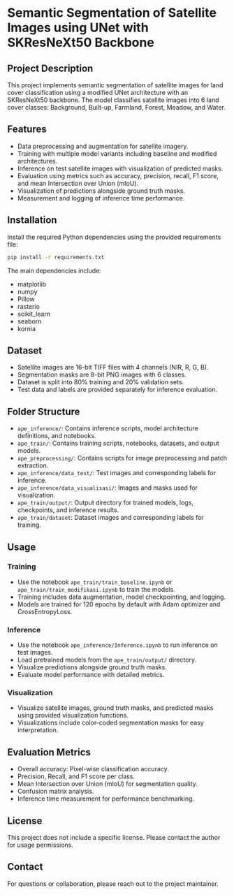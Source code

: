 # Semantic Segmentation of Satellite Images using UNet with SKResNeXt50 Backbone

## Project Description
This project implements semantic segmentation of satellite images for land cover classification using a modified UNet architecture with an SKResNeXt50 backbone. The model classifies satellite images into 6 land cover classes: Background, Built-up, Farmland, Forest, Meadow, and Water.

## Features
- Data preprocessing and augmentation for satellite imagery.
- Training with multiple model variants including baseline and modified architectures.
- Inference on test satellite images with visualization of predicted masks.
- Evaluation using metrics such as accuracy, precision, recall, F1 score, and mean Intersection over Union (mIoU).
- Visualization of predictions alongside ground truth masks.
- Measurement and logging of inference time performance.

## Installation
Install the required Python dependencies using the provided requirements file:

```bash
pip install -r requirements.txt
```

The main dependencies include:
- matplotlib
- numpy
- Pillow
- rasterio
- scikit_learn
- seaborn
- kornia

## Dataset
- Satellite images are 16-bit TIFF files with 4 channels (NIR, R, G, B).
- Segmentation masks are 8-bit PNG images with 6 classes.
- Dataset is split into 80% training and 20% validation sets.
- Test data and labels are provided separately for inference evaluation.

## Folder Structure
- `ape_inference/`: Contains inference scripts, model architecture definitions, and notebooks.
- `ape_train/`: Contains training scripts, notebooks, datasets, and output models.
- `ape_preprocessing/`: Contains scripts for image preprocessing and patch extraction.
- `ape_inference/data_test/`: Test images and corresponding labels for inference.
- `ape_inference/data_visualisasi/`: Images and masks used for visualization.
- `ape_train/output/`: Output directory for trained models, logs, checkpoints, and inference results.
- `ape_train/dataset`: Dataset images and corresponding labels for training. 

## Usage

### Training
- Use the notebook `ape_train/train_baseline.ipynb` or `ape_train/train_modifikasi.ipynb` to train the models.
- Training includes data augmentation, model checkpointing, and logging.
- Models are trained for 120 epochs by default with Adam optimizer and CrossEntropyLoss.

### Inference
- Use the notebook `ape_inference/Inference.ipynb` to run inference on test images.
- Load pretrained models from the `ape_train/output/` directory.
- Visualize predictions alongside ground truth masks.
- Evaluate model performance with detailed metrics.

### Visualization
- Visualize satellite images, ground truth masks, and predicted masks using provided visualization functions.
- Visualizations include color-coded segmentation masks for easy interpretation.

## Evaluation Metrics
- Overall accuracy: Pixel-wise classification accuracy.
- Precision, Recall, and F1 score per class.
- Mean Intersection over Union (mIoU) for segmentation quality.
- Confusion matrix analysis.
- Inference time measurement for performance benchmarking.

## License
This project does not include a specific license. Please contact the author for usage permissions.

## Contact
For questions or collaboration, please reach out to the project maintainer.
